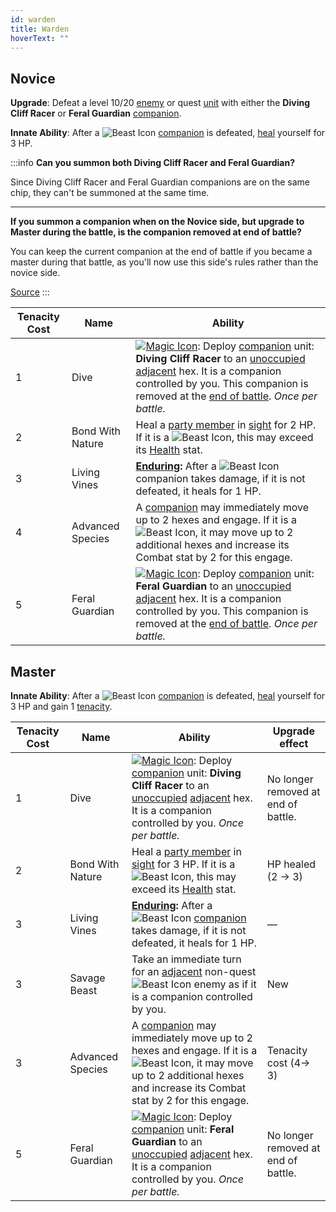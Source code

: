 ```yaml
---
id: warden
title: Warden
hoverText: ""
---
```


## Novice

**Upgrade**: Defeat a level 10/20 [enemy](/docs/glossary/enemy) or quest [unit](/docs/glossary/unit) with either the **Diving Cliff Racer** or **Feral Guardian** [companion](/docs/glossary/companion).

**Innate Ability**: After a <img src="/icons/beast.svg" alt="Beast Icon" className="icon-svg" /> [companion](/docs/glossary/companion) is defeated, [heal](/docs/glossary/healing) yourself for 3 HP.

:::info
**Can you summon both Diving Cliff Racer and Feral Guardian?**

Since Diving Cliff Racer and Feral Guardian companions are on the same chip, they can't be summoned at the same time.

---

**If you summon a companion when on the Novice side, but upgrade to Master during the battle, is the companion removed at end of battle?**

You can keep the current companion at the end of battle if you became a master during that battle, as you'll now use this side's rules rather than the novice side.

<a href="https://boardgamegeek.com/thread/3475148/article/45832249#45832249" target="_blank">Source</a>
:::

| Tenacity Cost | Name             | Ability                                                                                                                                                                                                                                                                                                                                                                                                         |
| ------------- | ---------------- | --------------------------------------------------------------------------------------------------------------------------------------------------------------------------------------------------------------------------------------------------------------------------------------------------------------------------------------------------------------------------------------------------------------- |
| 1             | Dive             | [<img src="/icons/magic.svg" alt="Magic Icon" className="icon-svg" />](/docs/battles/battle-forms/magic): Deploy [companion](/docs/glossary/companion) unit: **Diving Cliff Racer** to an [unoccupied](/docs/glossary/occupied) [adjacent](/docs/glossary/adjacent) hex. It is a companion controlled by you. This companion is removed at the [end of battle](/docs/battles/end-of-battle). _Once per battle._ |
| 2             | Bond With Nature | Heal a [party member](/docs/glossary/party) in [sight](/docs/glossary/sight) for 2 HP. If it is a <img src="/icons/beast.svg" alt="Beast Icon" className="icon-svg" />, this may exceed its [Health](/docs/adventurer/stats/health) stat.                                                                                                                                                                       |
| 3             | Living Vines     | **[Enduring](/docs/glossary/enduring):** After a <img src="/icons/beast.svg" alt="Beast Icon" className="icon-svg" /> companion takes damage, if it is not defeated, it heals for 1 HP.                                                                                                                                                                                                                         |
| 4             | Advanced Species | A [companion](/docs/glossary/companion) may immediately move up to 2 hexes and engage. If it is a <img src="/icons/beast.svg" alt="Beast Icon" className="icon-svg" />, it may move up to 2 additional hexes and increase its Combat stat by 2 for this engage.                                                                                                                                                 |
| 5             | Feral Guardian   | [<img src="/icons/magic.svg" alt="Magic Icon" className="icon-svg" />](/docs/battles/battle-forms/magic): Deploy [companion](/docs/glossary/companion) unit: **Feral Guardian** to an [unoccupied](/docs/glossary/occupied) [adjacent](/docs/glossary/adjacent) hex. It is a companion controlled by you. This companion is removed at the [end of battle](/docs/battles/end-of-battle). _Once per battle._     |

## Master

**Innate Ability**: After a <img src="/icons/beast.svg" alt="Beast Icon" className="icon-svg" /> [companion](/docs/glossary/companion) is defeated, [heal](/docs/glossary/healing) yourself for 3 HP and gain 1 [tenacity](/docs/glossary/tenacity).

| Tenacity Cost | Name             | Ability                                                                                                                                                                                                                                                                                                                          | Upgrade effect                      |
| ------------- | ---------------- | -------------------------------------------------------------------------------------------------------------------------------------------------------------------------------------------------------------------------------------------------------------------------------------------------------------------------------- | ----------------------------------- |
| 1             | Dive             | [<img src="/icons/magic.svg" alt="Magic Icon" className="icon-svg" />](/docs/battles/battle-forms/magic): Deploy [companion](/docs/glossary/companion) unit: **Diving Cliff Racer** to an [unoccupied](/docs/glossary/occupied) [adjacent](/docs/glossary/adjacent) hex. It is a companion controlled by you. _Once per battle._ | No longer removed at end of battle. |
| 2             | Bond With Nature | Heal a [party member](/docs/glossary/party) in [sight](/docs/glossary/sight) for 3 HP. If it is a <img src="/icons/beast.svg" alt="Beast Icon" className="icon-svg" />, this may exceed its [Health](/docs/adventurer/stats/health) stat.                                                                                        | HP healed<br/>(2 → 3)               |
| 3             | Living Vines     | **[Enduring](/docs/glossary/enduring):** After a <img src="/icons/beast.svg" alt="Beast Icon" className="icon-svg" /> [companion](/docs/glossary/companion) takes damage, if it is not defeated, it heals for 1 HP.                                                                                                              | —                                   |
| 3             | Savage Beast     | Take an immediate turn for an [adjacent](/docs/glossary/adjacent) non-quest <img src="/icons/beast.svg" alt="Beast Icon" className="icon-svg" /> enemy as if it is a companion controlled by you.                                                                                                                                | New                                 |
| 3             | Advanced Species | A [companion](/docs/glossary/companion) may immediately move up to 2 hexes and engage. If it is a <img src="/icons/beast.svg" alt="Beast Icon" className="icon-svg" />, it may move up to 2 additional hexes and increase its Combat stat by 2 for this engage.                                                                  | Tenacity cost (4→ 3)                |
| 5             | Feral Guardian   | [<img src="/icons/magic.svg" alt="Magic Icon" className="icon-svg" />](/docs/battles/battle-forms/magic): Deploy [companion](/docs/glossary/companion) unit: **Feral Guardian** to an [unoccupied](/docs/glossary/occupied) [adjacent](/docs/glossary/adjacent) hex. It is a companion controlled by you. _Once per battle._     | No longer removed at end of battle. |
